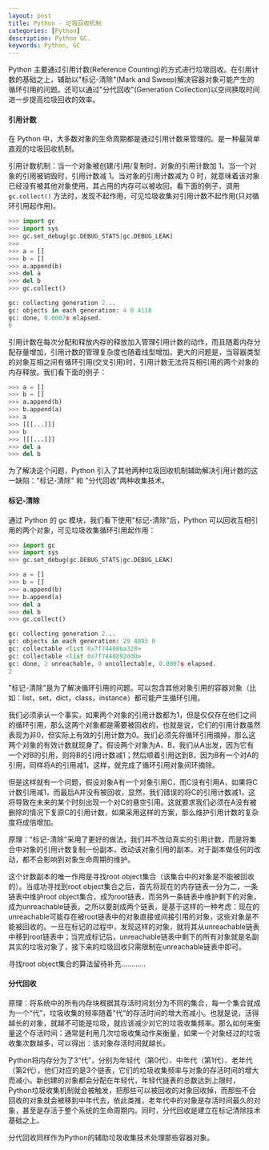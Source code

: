 ```yaml
---
layout: post
title: Python - 垃圾回收机制
categories: [Python]
description: Python GC.
keywords: Python, GC
---
```


Python 主要通过引用计数(Reference Counting)的方式进行垃圾回收。在引用计数的基础之上，辅助以"标记-清除"(Mark and Sweep)解决容器对象可能产生的循环引用的问题。还可以通过"分代回收"(Generation Collection)以空间换取时间进一步提高垃圾回收的效率。

#### 引用计数

在 Python 中，大多数对象的生命周期都是通过引用计数来管理的。是一种最简单直观的垃圾回收机制。

引用计数机制：当一个对象被创建/引用/复制时，对象的引用计数加 1。当一个对象的引用被销毁时，引用计数减 1。当对象的引用计数减为 0 时，就意味着该对象已经没有被其他对象使用，其占用的内存可以被收回。看下面的例子，调用 `gc.collect()` 方法时，发现不起作用，可见垃圾收集对引用计数不起作用(只对循环引用起作用)。

```python
>>> import gc
>>> import sys
>>> gc.set_debug(gc.DEBUG_STATS|gc.DEBUG_LEAK)
>>> 
>>> a = []
>>> b = []
>>> a.append(b)
>>> del a
>>> del b
>>> gc.collect()

gc: collecting generation 2...
gc: objects in each generation: 4 0 4118
gc: done, 0.0007s elapsed.
0
```

引用计数在每次分配和释放内存的释放加入管理引用计数的动作，而且随着内存分配存量增加，引用计数的管理复杂度也随着线型增加。更大的问题是，当容器类型的对象互相之间有循环引用(交叉引用)时，引用计数无法将互相引用的两个对象的内存释放。我们看下面的例子：

```python
>>> a = []
>>> b = []
>>> a.append(b)
>>> b.append(a)
>>> a
>>> [[[...]]]
>>> b
>>> [[[...]]]
>>> del a
>>> del b
```

为了解决这个问题，Python 引入了其他两种垃圾回收机制辅助解决引用计数的这一缺陷："标记-清除" 和 "分代回收"两种收集技术。

#### 标记-清除

通过 Python 的 gc 模块，我们看下使用"标记-清除"后，Python 可以回收互相引用的两个对象，可见垃圾收集循环引用起作用：

```python
>>> import gc
>>> import sys
>>> gc.set_debug(gc.DEBUG_STATS|gc.DEBUG_LEAK)

>>> a = []
>>> b = []
>>> a.append(b)
>>> b.append(a)
>>> del a
>>> del b
>>> gc.collect()

gc: collecting generation 2...
gc: objects in each generation: 29 4093 0
gc: collectable <list 0x7f74408ba320>
gc: collectable <list 0x7f7440892dd0>
gc: done, 2 unreachable, 0 uncollectable, 0.0007s elapsed.
2
```

"标记-清除"是为了解决循环引用的问题。可以包含其他对象引用的容器对象（比如：list，set，dict，class，instance）都可能产生循环引用。

我们必须承认一个事实，如果两个对象的引用计数都为1，但是仅仅存在他们之间的循环引用，那么这两个对象都是需要被回收的，也就是说，它们的引用计数虽然表现为非0，但实际上有效的引用计数为0。我们必须先将循环引用摘掉，那么这两个对象的有效计数就现身了。假设两个对象为A、B，我们从A出发，因为它有一个对B的引用，则将B的引用计数减1；然后顺着引用达到B，因为B有一个对A的引用，同样将A的引用减1，这样，就完成了循环引用对象间环摘除。

但是这样就有一个问题，假设对象A有一个对象引用C，而C没有引用A，如果将C计数引用减1，而最后A并没有被回收，显然，我们错误的将C的引用计数减1，这将导致在未来的某个时刻出现一个对C的悬空引用。这就要求我们必须在A没有被删除的情况下复原C的引用计数，如果采用这样的方案，那么维护引用计数的复杂度将成倍增加。

原理："标记-清除"采用了更好的做法，我们并不改动真实的引用计数，而是将集合中对象的引用计数复制一份副本，改动该对象引用的副本。对于副本做任何的改动，都不会影响到对象生命周期的维护。

这个计数副本的唯一作用是寻找root object集合（该集合中的对象是不能被回收的）。当成功寻找到root object集合之后，首先将现在的内存链表一分为二，一条链表中维护root object集合，成为root链表，而另外一条链表中维护剩下的对象，成为unreachable链表。之所以要剖成两个链表，是基于这样的一种考虑：现在的unreachable可能存在被root链表中的对象直接或间接引用的对象，这些对象是不能被回收的。一旦在标记的过程中，发现这样的对象，就将其从unreachable链表中移到root链表中；当完成标记后，unreachable链表中剩下的所有对象就是名副其实的垃圾对象了，接下来的垃圾回收只需限制在unreachable链表中即可。

寻找root object集合的算法留待补充…………

#### 分代回收

原理：将系统中的所有内存块根据其存活时间划分为不同的集合，每一个集合就成为一个“代”，垃圾收集的频率随着“代”的存活时间的增大而减小。也就是说，活得越长的对象，就越不可能是垃圾，就应该减少对它的垃圾收集频率。那么如何来衡量这个存活时间：通常是利用几次垃圾收集动作来衡量，如果一个对象经过的垃圾收集次数越多，可以得出：该对象存活时间就越长。

Python将内存分为了3“代”，分别为年轻代（第0代）、中年代（第1代）、老年代（第2代），他们对应的是3个链表，它们的垃圾收集频率与对象的存活时间的增大而减小。新创建的对象都会分配在年轻代，年轻代链表的总数达到上限时，Python垃圾收集机制就会被触发，把那些可以被回收的对象回收掉，而那些不会回收的对象就会被移到中年代去，依此类推，老年代中的对象是存活时间最久的对象，甚至是存活于整个系统的生命周期内。同时，分代回收是建立在标记清除技术基础之上。

分代回收同样作为Python的辅助垃圾收集技术处理那些容器对象。
